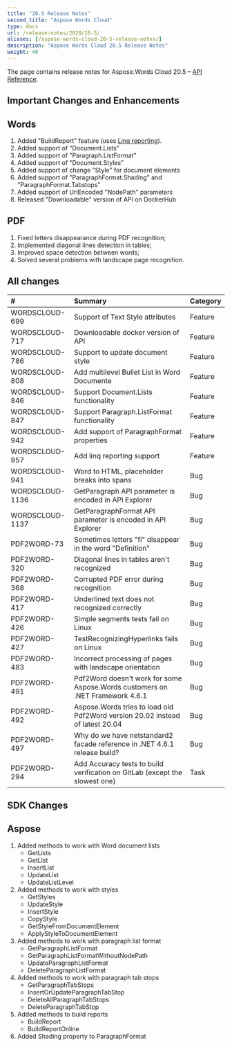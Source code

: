 ```yaml
---
title: "20.5 Release Notes"
second_title: "Aspose Words Cloud"
type: docs
url: /release-notes/2020/20-5/
aliases: [/aspose-words-cloud-20-5-release-notes/]
description: "Aspose Words Cloud 20.5 Release Notes"
weight: 40
---
```


The page contains release notes for Aspose.Words Cloud 20.5 – [API Reference](https://apireference.aspose.cloud/words/).

## Important Changes and Enhancements

## Words

1. Added "BuildReport" feature (uses [Linq reporting](https://docs.aspose.com/display/wordsnet/LINQ+Reporting+Engine+API)).
2. Added support of "Document.Lists"
3. Added support of "Paragraph.ListFormat"
4. Added support of "Document.Styles"
5. Added support of change "Style" for document elements
6. Added support of "ParagraphFormat.Shading" and "ParagraphFormat.Tabstops"
7. Added support of UrlEncoded "NodePath" parameters
8. Released "Downloadable" version of API on DockerHub

## PDF

1. Fixed letters disappearance during PDF recognition;
2. Implemented diagonal lines detection in tables;
3. Improved space detection between words;
4. Solved several problems with landscape page recognition.

## All changes

|#|Summary|Category|
| :- | :- | :- |
|WORDSCLOUD-699|Support of Text Style attributes|Feature|
|WORDSCLOUD-717|Downloadable docker version of API|Feature|
|WORDSCLOUD-786|Support to update document style|Feature|
|WORDSCLOUD-808|Add multilevel Bullet List in Word Documente|Feature|
|WORDSCLOUD-846|Support Document.Lists functionality|Feature|
|WORDSCLOUD-847|Support Paragraph.ListFormat functionality|Feature|
|WORDSCLOUD-942|Add support of ParagraphFormat properties|Feature|
|WORDSCLOUD-957|Add linq reporting support|Feature|
|WORDSCLOUD-941|Word to HTML, placeholder breaks into spans|Bug|
|WORDSCLOUD-1136|GetParagraph API parameter is encoded in API Explorer|Bug|
|WORDSCLOUD-1137|GetParagraphFormat API parameter is encoded in API Explorer|Bug|
|PDF2WORD-73 |Sometimes letters "fi" disappear in the word "Definition" |Bug|
|PDF2WORD-320 |Diagonal lines in tables aren't recognized |Bug|
|PDF2WORD-368 |Corrupted PDF error during recognition |Bug|
|PDF2WORD-417 |Underlined text does not recognized correctly |Bug|
|PDF2WORD-426 |Simple segments tests fail on Linux|Bug|
|PDF2WORD-427 |TestRecognizingHyperlinks fails on Linux |Bug|
|PDF2WORD-483 |Incorrect processing of pages with landscape orientation |Bug|
|PDF2WORD-491 |Pdf2Word doesn't work for some Aspose.Words customers on .NET Framework 4.6.1 |Bug|
|PDF2WORD-492 |Aspose.Words tries to load old Pdf2Word version 20.02 instead of latest 20.04 |Bug|
|PDF2WORD-497 |Why do we have netstandard2 facade reference in .NET 4.6.1 release build? |Bug|
|PDF2WORD-294 |Add Accuracy tests to build verification on GitLab (except the slowest one) |Task|

## SDK Changes

## Aspose

1. Added methods to work with Word document lists
   - GetLists
   - GetList
   - InsertList
   - UpdateList
   - UpdateListLevel
2. Added methods to work with styles
   - GetStyles
   - UpdateStyle
   - InsertStyle
   - CopyStyle
   - GetStyleFromDocumentElement
   - ApplyStyleToDocumentElement
3. Added methods to work with paragraph list format
   - GetParagraphListFormat
   - GetParagraphListFormatWithoutNodePath
   - UpdateParagraphListFormat
   - DeleteParagraphListFormat
4. Added methods to work with paragraph tab stops
   - GetParagraphTabStops
   - InsertOrUpdateParagraphTabStop
   - DeleteAllParagraphTabStops
   - DeleteParagraphTabStop
5. Added methods to build reports
   - BuildReport
   - BuildReportOnline
6. Added Shading property to ParagraphFormat